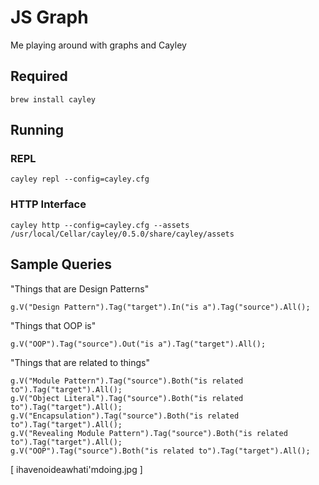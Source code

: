 # JS Graph

Me playing around with graphs and Cayley

## Required

`brew install cayley`

## Running

### REPL

```
cayley repl --config=cayley.cfg
```

### HTTP Interface

```
cayley http --config=cayley.cfg --assets /usr/local/Cellar/cayley/0.5.0/share/cayley/assets
```

## Sample Queries

"Things that are Design Patterns"

```
g.V("Design Pattern").Tag("target").In("is a").Tag("source").All();
```

"Things that OOP is"
```
g.V("OOP").Tag("source").Out("is a").Tag("target").All();
```

"Things that are related to things"

```
g.V("Module Pattern").Tag("source").Both("is related to").Tag("target").All();
g.V("Object Literal").Tag("source").Both("is related to").Tag("target").All();
g.V("Encapsulation").Tag("source").Both("is related to").Tag("target").All();
g.V("Revealing Module Pattern").Tag("source").Both("is related to").Tag("target").All();
g.V("OOP").Tag("source").Both("is related to").Tag("target").All();
```

[ ihavenoideawhati'mdoing.jpg ]
